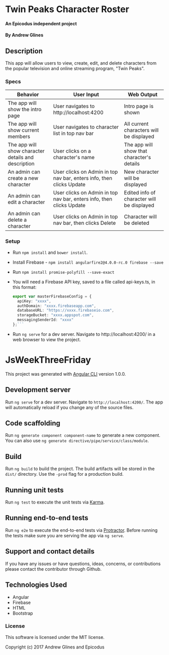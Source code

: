 # Twin Peaks Character Roster

#### An Epicodus independent project

#### By Andrew Glines

## Description

This app will allow users to view, create, edit, and delete characters from the popular television and online streaming program, "Twin Peaks".

### Specs
| Behavior | User Input | Web Output |
| -------- | ---------- | ---------- |
| The app will show the intro page | User navigates to http://localhost:4200 | Intro page is shown |
| The app will show current members | User navigates to character list in top nav bar | All current characters will be displayed |
| The app will show character details and description | User clicks on a character's name | The app will show that character's details |
| An admin can create a new character | User clicks on Admin in top nav bar, enters info, then clicks Update | New character will be displayed |
| An admin can edit a character | User clicks on Admin in top nav bar, enters info, then clicks Update | Edited info of character will be displayed |
| An admin can delete a character | User clicks on Admin in top nav bar, then clicks Delete | Character will be deleted |


### Setup

- Run `npm install` and `bower install`.
- Install Firebase - `npm install angularfire2@4.0.0-rc.0 firebase --save`
- Run `npm install promise-polyfill --save-exact`
- You will need a Firebase API key, saved to a file called api-keys.ts, in this format:

  ```typescript
  export var masterFirebaseConfig = {
    apiKey: "xxxx",
    authDomain: "xxxx.firebaseapp.com",
    databaseURL: "https://xxxx.firebaseio.com",
    storageBucket: "xxxx.appspot.com",
    messagingSenderId: "xxxx"
  };```
- Run `ng serve` for a dev server. Navigate to http://localhost:4200/ in a web browser to view the project.


# JsWeekThreeFriday

This project was generated with [Angular CLI](https://github.com/angular/angular-cli) version 1.0.0.

## Development server

Run `ng serve` for a dev server. Navigate to `http://localhost:4200/`. The app will automatically reload if you change any of the source files.

## Code scaffolding

Run `ng generate component component-name` to generate a new component. You can also use `ng generate directive/pipe/service/class/module`.

## Build

Run `ng build` to build the project. The build artifacts will be stored in the `dist/` directory. Use the `-prod` flag for a production build.

## Running unit tests

Run `ng test` to execute the unit tests via [Karma](https://karma-runner.github.io).

## Running end-to-end tests

Run `ng e2e` to execute the end-to-end tests via [Protractor](http://www.protractortest.org/).
Before running the tests make sure you are serving the app via `ng serve`.

## Support and contact details

If you have any issues or have questions, ideas, concerns, or contributions please contact the contributor through Github.

## Technologies Used
* Angular
* Firebase
* HTML
* Bootstrap

### License
This software is licensed under the MIT license.

Copyright (c) 2017 Andrew Glines and Epicodus
